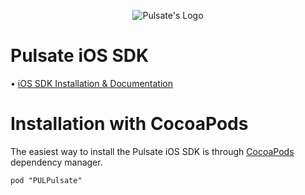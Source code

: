
<p align="center">
  <img src="https://raw.githubusercontent.com/PulsateHQ/pulsate-ios-sdk/master/pulsate-logo.png" alt="Pulsate's Logo"/>
</p>

# Pulsate iOS SDK

• [iOS SDK Installation & Documentation](http://pulsate.readme.io/v2.0/docs/installing-the-pulsate-sdk)

# Installation with CocoaPods

The easiest way to install the Pulsate iOS SDK is through [CocoaPods](http://cocoapods.org) dependency manager.

```pod "PULPulsate"```

